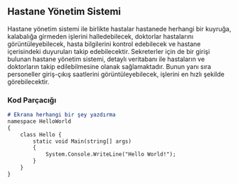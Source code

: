 ## Hastane Yönetim Sistemi

Hastane yönetim sistemi ile birlikte hastalar hastanede herhangi bir kuyruğa, kalabalığa girmeden işlerini halledebilecek, doktorlar hastalarını görüntüleyebilecek, hasta bilgilerini kontrol edebilecek ve hastane içerisindeki duyuruları takip edebilecektir. Sekreterler için de bir girişi bulunan hastane yönetim sistemi, detaylı veritabanı ile hastaların ve doktorların takip edilebilmesine olanak sağlamaktadır. Bunun yanı sıra personeller giriş-çıkış saatlerini görüntüleyebilecek, işlerini en hızlı şekilde görebilecektir.

### Kod Parçacığı

```markdown
# Ekrana herhangi bir şey yazdırma
namespace HelloWorld
{
    class Hello {         
        static void Main(string[] args)
        {
            System.Console.WriteLine("Hello World!");
        }
    }
}
```




